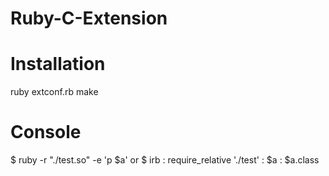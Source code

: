 # Ruby-C-Extension

# Installation

ruby extconf.rb
make

# Console

$ ruby -r "./test.so" -e 'p $a'
or
$ irb
  : require_relative './test'
  : $a
  : $a.class
